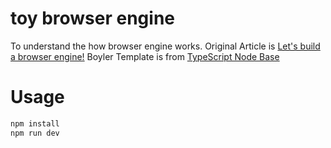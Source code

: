 # toy browser engine
To understand the how browser engine works.
Original Article is [Let's build a browser engine!](https://limpet.net/mbrubeck/2014/08/08/toy-layout-engine-1.html)
Boyler Template is from [TypeScript Node Base](https://github.com/notakaos/typescript-node-base.git)

# Usage

```bash
npm install
npm run dev
```
